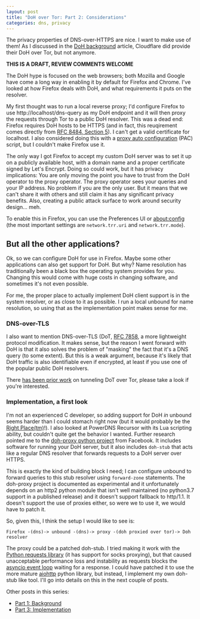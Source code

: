 ```yaml
---
layout: post
title: "DoH over Tor: Part 2: Considerations"
categories: dns, privacy
---
```

The privacy properties of DNS-over-HTTPS are nice. I want to make
use of them! As I discussed in the [DoH
background][self/doh-part-1] article, Cloudflare did provide
their DoH over Tor, but not anymore.

**THIS IS A DRAFT, REVIEW COMMENTS WELCOME**

The DoH hype is focused on the web browsers; both Mozilla and
Google have come a long way in enabling it by default for Firefox
and Chrome. I've looked at how Firefox deals with DoH, and what
requirements it puts on the resolver.

My first thought was to run a local reverse proxy; I'd configure
Firefox to use http://localhost/dns-query as my DoH endpoint and
it will then proxy the requests through Tor to a public DoH
resolver. This was a dead end: Firefox requires DoH hosts to be
HTTPS (and in fact, this reuqirement comes directly from [RFC
8484, Section 5][rfc/8484/5]). I can't get a valid certificate
for localhost.  I also considered doing this with a [proxy auto
configuration][mdn/pac] (PAC) script, but I couldn't make Firefox
use it.

The only way I got Firefox to accept my custom DoH server was to
set it up on a publicly available host, with a domain name and a
proper certificate signed by Let's Encrypt. Doing so could work,
but it has privacy implications: You are only moving the point
you have to trust from the DoH operator to the proxy operator.
The proxy operator sees your queries and your IP address. No
problem if you are the only user. But it means that we can't
share it with others and still claim it has any significant
privacy benefits. Also, creating a public attack surface to work
around security design... meh.

To enable this in Firefox, you can use the Preferences UI or
[about:config][bagder/trrprefs] (the most important settings are
`network.trr.uri` and `network.trr.mode`).

## But all the other applications?

Ok, so we can configure DoH for use in Firefox. Maybe some other
applications can also get support for DoH. But why? Name
resolution has traditionally been a black box the operating
system provides for you. Changing this would come with huge costs
in changing software, and sometimes it's not even possible.

For me, the proper place to actually implement DoH client support
is in the system resolver, or as close to it as possible. I run a
local unbound for name resolution, so using that as the
implementation point makes sense for me.

### DNS-over-TLS

I also want to mention DNS-over-TLS (DoT, [RFC 7858][rfc/7858], a
more lightweight protocol modification. It makes sense, but the
reason I went forward with DoH is that it also solves the problem
of "masking" the fact that it's a DNS query (to some extent). But
this is a weak argument, because it's likely that DoH traffic is
also identifiable even if encrypted, at least if you use one of
the popular public DoH resolvers.

There [has been prior work][gh/piskyscan/dot-tor] on tunneling
DoT over Tor, please take a look if you're interested.

### Implementation, a first look

I'm not an experienced C developer, so adding support for DoH
*in* unbound seems harder than I could stomach right now (but it
would probably be the [Right Place(tm)][unbound/doh-bug]!). I
also looked at PowerDNS Recursor with its Lua scripting ability,
but couldn't quite get the behavior I wanted. Further research
pointed me to the [doh-proxy python project][py/doh-proxy] from
Facebook. It includes software for running your DoH server, but
it also includes `doh-stub` that acts like a regular DNS resolver
that forwards requests to a DoH server over HTTPS.

This is exactly the kind of building block I need; I can
configure unbound to forward queries to this stub resolver using
`forward-zone` statements. The doh-proxy project is documented as
experimental and it unfortunately depends on an http2 python
module that isn't well maintained (no python3.7 support in a
published release) and it doesn't support fallback to http/1.1.
It doesn't support the use of proxies either, so were we to use
it, we would have to patch it.

So, given this, I think the setup I would like to see is:

```
Firefox -(dns)-> unbound -(dns)-> proxy -(doh proxied over tor)-> Doh resolver
```

The proxy could be a patched doh-stub. I tried making it work
with the [Python requests library][py/requests] (it has support
for socks proxying), but that caused unacceptable performance
loss and instability as requests blocks the [asyncio event
loop][py/asyncio] waiting for a response. I could have patched it
to use the more mature [aiohttp][py/aiohttp] python library, but
instead, I implement my own doh-stub like tool. I'll go into
details on this in the next couple of posts.

Other posts in this series:

* [Part 1: Background][self/doh-part-1]
* [Part 3: Implementation][self/doh-part-3]

[mdn/pac]: https://developer.mozilla.org/en-US/docs/Web/HTTP/Proxy_servers_and_tunneling/Proxy_Auto-Configuration_(PAC)_file
[self/doh-part-1]: https://blog.3.14159.se/posts/2019/10/15/dns-over-https-over-tor-part1
[self/doh-part-3]: https://blog.3.14159.se/posts/2019/10/16/dns-over-https-over-tor-part3
[rfc/8484/5]: https://tools.ietf.org/html/rfc8484#section-5
[rfc/7858]: https://tools.ietf.org/html/rfc7858
[bagder/trrprefs]: https://bagder.github.io/TRRprefs/
[unbound/doh-bug]: https://web.archive.org/web/20190625135131/https://www.nlnetlabs.nl/bugs-script/show_bug.cgi?id=1200
[py/requests]: https://3.python-requests.org/
[py/asyncio]: https://docs.python.org/3/library/asyncio.html
[py/doh-proxy]: https://facebookexperimental.github.io/doh-proxy/
[py/aiohttp]: https://aiohttp.readthedocs.io/en/stable/
[gh/piskyscan/dot-tor]: https://github.com/piskyscan/dns_over_tls_over_tor
